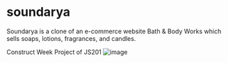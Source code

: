 # soundarya

Soundarya is a clone of an e-commerce website Bath & Body Works which sells soaps, lotions, fragrances, and candles.




Construct Week Project of JS201 
![image](https://user-images.githubusercontent.com/98752820/230616358-61548aea-5b19-4842-b11e-b2bea0dc5190.png)

